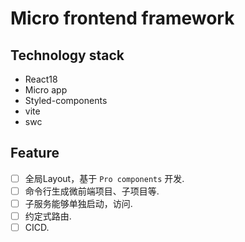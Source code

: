 # Micro frontend framework

## Technology stack
- React18
- Micro app
- Styled-components
- vite
- swc

## Feature
- [ ] 全局Layout，基于 `Pro components` 开发.
- [ ] 命令行生成微前端项目、子项目等.
- [ ] 子服务能够单独启动，访问.
- [ ] 约定式路由.
- [ ] CICD.
